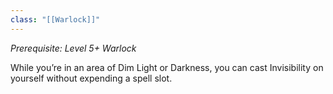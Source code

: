 ```yaml
---
class: "[[Warlock]]"
---
```

_Prerequisite: Level 5+ Warlock_

While you’re in an area of Dim Light or Darkness, you can cast Invisibility on yourself without expending a spell slot.